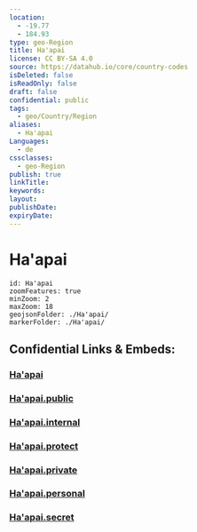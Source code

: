 ```yaml
---
location:
  - -19.77
  - 184.93
type: geo-Region
title: Ha'apai
license: CC BY-SA 4.0
source: https://datahub.io/core/country-codes
isDeleted: false
isReadOnly: false
draft: false
confidential: public
tags:
  - geo/Country/Region
aliases:
  - Ha'apai
Languages:
  - de
cssclasses:
  - geo-Region
publish: true
linkTitle:
keywords:
layout:
publishDate:
expiryDate:
---
```


# Ha'apai

```leaflet
id: Ha'apai
zoomFeatures: true 
minZoom: 2 
maxZoom: 18
geojsonFolder: ./Ha'apai/
markerFolder: ./Ha'apai/
```


## Confidential Links & Embeds: 

### [Ha'apai](/_Standards/Earth/Continent/Oceania/Polynesia/Tonga/Divisions~Tonga/Ha'apai.md) 

### [Ha'apai.public](/_public/Earth/Continent/Oceania/Polynesia/Tonga/Divisions~Tonga/Ha'apai.public.md) 

### [Ha'apai.internal](/_internal/Earth/Continent/Oceania/Polynesia/Tonga/Divisions~Tonga/Ha'apai.internal.md) 

### [Ha'apai.protect](/_protect/Earth/Continent/Oceania/Polynesia/Tonga/Divisions~Tonga/Ha'apai.protect.md) 

### [Ha'apai.private](/_private/Earth/Continent/Oceania/Polynesia/Tonga/Divisions~Tonga/Ha'apai.private.md) 

### [Ha'apai.personal](/_personal/Earth/Continent/Oceania/Polynesia/Tonga/Divisions~Tonga/Ha'apai.personal.md) 

### [Ha'apai.secret](/_secret/Earth/Continent/Oceania/Polynesia/Tonga/Divisions~Tonga/Ha'apai.secret.md)

